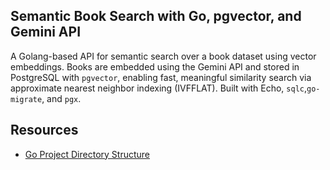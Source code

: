 ## Semantic Book Search with Go, pgvector, and Gemini API

A Golang-based API for semantic search over a book dataset using vector embeddings. Books are embedded using the Gemini API and stored in PostgreSQL with `pgvector`, enabling fast, meaningful similarity search via approximate nearest neighbor indexing (IVFFLAT). Built with Echo, `sqlc`,`go-migrate`, and `pgx`.

## Resources
- [Go Project Directory Structure](https://gist.github.com/ayoubzulfiqar/9f1a34049332711fddd4d4b2bfd46096)